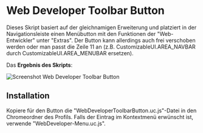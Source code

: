 # Web Developer Toolbar Button
Dieses Skript basiert auf der gleichnamigen Erweiterung und platziert in der Navigationsleiste einen Menübutton mit
den Funktionen der "Web-Entwickler" unter "Extras". Der Button kann allerdings auch frei verschoben werden oder man passt die
Zeile 11 an (z.B. CustomizableUI.AREA_NAVBAR durch CustomizableUI.AREA_MENUBAR ersetzen).

Das **Ergebnis des Skripts**:

![Screenshot Web Developer Toolbar Button](https://github.com/ardiman/userChrome.js/raw/master/webdevelopertoolbarbutton/scr_webdevelopertoolbarbutton.png)

## Installation
Kopiere für den Button die "WebDeveloperToolbarButton.uc.js"-Datei in den Chromeordner des Profils. Falls der Eintrag im 
Kontextmenü erwünscht ist, verwende "WebDeveloper-Menu.uc.js".

